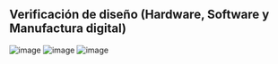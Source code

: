 ## Verificación de diseño (Hardware, Software y Manufactura digital)
![image](https://github.com/RaulMantilla123/FunBio/assets/143033138/724c4fe8-1650-4885-8ac1-d231f0e292f9)
![image](https://github.com/RaulMantilla123/FunBio/assets/143033138/3e9dc861-10f7-43a7-8a9e-65068b3aa7db)
![image](https://github.com/RaulMantilla123/FunBio/assets/143033138/4a838ec4-4110-4fab-aafe-61c4a776acb6)
